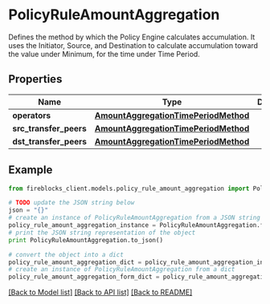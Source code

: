 # PolicyRuleAmountAggregation

Defines the method by which the Policy Engine calculates accumulation. It uses the Initiator, Source, and Destination to calculate accumulation toward the value under Minimum, for the time under Time Period. 

## Properties
Name | Type | Description | Notes
------------ | ------------- | ------------- | -------------
**operators** | [**AmountAggregationTimePeriodMethod**](AmountAggregationTimePeriodMethod.md) |  | [optional] 
**src_transfer_peers** | [**AmountAggregationTimePeriodMethod**](AmountAggregationTimePeriodMethod.md) |  | [optional] 
**dst_transfer_peers** | [**AmountAggregationTimePeriodMethod**](AmountAggregationTimePeriodMethod.md) |  | [optional] 

## Example

```python
from fireblocks_client.models.policy_rule_amount_aggregation import PolicyRuleAmountAggregation

# TODO update the JSON string below
json = "{}"
# create an instance of PolicyRuleAmountAggregation from a JSON string
policy_rule_amount_aggregation_instance = PolicyRuleAmountAggregation.from_json(json)
# print the JSON string representation of the object
print PolicyRuleAmountAggregation.to_json()

# convert the object into a dict
policy_rule_amount_aggregation_dict = policy_rule_amount_aggregation_instance.to_dict()
# create an instance of PolicyRuleAmountAggregation from a dict
policy_rule_amount_aggregation_form_dict = policy_rule_amount_aggregation.from_dict(policy_rule_amount_aggregation_dict)
```
[[Back to Model list]](../README.md#documentation-for-models) [[Back to API list]](../README.md#documentation-for-api-endpoints) [[Back to README]](../README.md)


